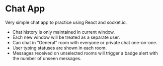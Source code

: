 # Chat App

Very simple chat app to practice using React and socket.io.

- Chat history is only maintained in current window.
- Each new window will be treated as a separate user.
- Can chat in "General" room with everyone or private chat one-on-one.
- User typing statuses are shown in each room.
- Messages received on unselected rooms will trigger a badge alert with the number of unseen messages.